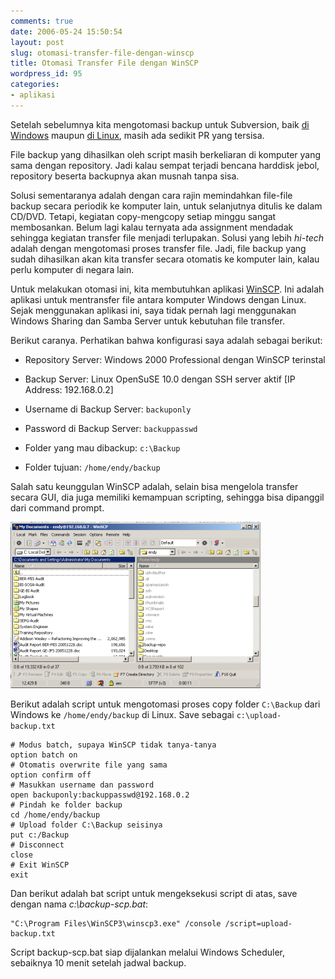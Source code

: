 ```yaml
---
comments: true
date: 2006-05-24 15:50:54
layout: post
slug: otomasi-transfer-file-dengan-winscp
title: Otomasi Transfer File dengan WinSCP
wordpress_id: 95
categories:
- aplikasi
---
```


Setelah sebelumnya kita mengotomasi backup untuk Subversion, baik [di Windows](http://endy.artivisi.com/blog/aplikasi/subversion-backup-script-untuk-windows/) maupun [di Linux](http://endy.artivisi.com/blog/aplikasi/subversion-backup-dan-restore/), masih ada sedikit PR yang tersisa. 

File backup yang dihasilkan oleh script masih berkeliaran di komputer yang sama dengan repository. Jadi kalau sempat terjadi bencana harddisk jebol, repository beserta backupnya akan musnah tanpa sisa. 

Solusi sementaranya adalah dengan cara rajin memindahkan file-file backup secara periodik ke komputer lain, untuk selanjutnya ditulis ke dalam CD/DVD. 
Tetapi, kegiatan copy-mengcopy setiap minggu sangat membosankan. Belum lagi kalau ternyata ada assignment mendadak sehingga kegiatan transfer file menjadi terlupakan. 
Solusi yang lebih _hi-tech_ adalah dengan mengotomasi proses transfer file. Jadi, file backup yang sudah dihasilkan akan kita transfer secara otomatis ke komputer lain, kalau perlu komputer di negara lain. 

Untuk melakukan otomasi ini, kita membutuhkan aplikasi [WinSCP](http://www.winscp.net). Ini adalah aplikasi untuk mentransfer file antara komputer Windows dengan Linux. Sejak menggunakan aplikasi ini, saya tidak pernah lagi menggunakan Windows Sharing dan Samba Server untuk kebutuhan file transfer.

Berikut caranya. Perhatikan bahwa konfigurasi saya adalah sebagai berikut: 



  
  * Repository Server: Windows 2000 Professional dengan WinSCP terinstal 

  
  * Backup Server: Linux OpenSuSE 10.0 dengan SSH server aktif [IP Address: 192.168.0.2]

  
  * Username di Backup Server: `backuponly`

  
  * Password di Backup Server: `backuppasswd`

  
  * Folder yang mau dibackup: `c:\Backup`

  
  * Folder tujuan: `/home/endy/backup`



Salah satu keunggulan WinSCP adalah, selain bisa mengelola transfer secara GUI, dia juga memiliki kemampuan scripting, sehingga bisa dipanggil dari command prompt. 

[![Screenshot WinSCP ](/images/uploads/2006/05/winscp.png)](/images/uploads/2006/05/winscp.png)

Berikut adalah script untuk mengotomasi proses copy folder `C:\Backup` dari Windows ke `/home/endy/backup` di Linux. Save sebagai `c:\upload-backup.txt`

    
```
# Modus batch, supaya WinSCP tidak tanya-tanya
option batch on
# Otomatis overwrite file yang sama
option confirm off
# Masukkan username dan password
open backuponly:backuppasswd@192.168.0.2
# Pindah ke folder backup
cd /home/endy/backup
# Upload folder C:\Backup seisinya
put c:/Backup 
# Disconnect
close
# Exit WinSCP
exit
```

Dan berikut adalah bat script untuk mengeksekusi script di atas, save dengan nama _c:\backup-scp.bat_: 

```
"C:\Program Files\WinSCP3\winscp3.exe" /console /script=upload-backup.txt
```

Script backup-scp.bat siap dijalankan melalui Windows Scheduler, sebaiknya 10 menit setelah jadwal backup. 
